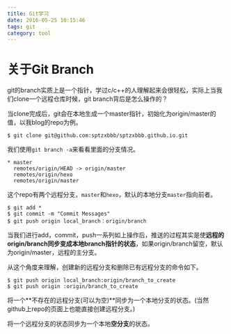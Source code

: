 ```yaml
---
title: Git学习
date: 2016-05-25 10:15:46
tags: git
category: tool
---
```


 

# 关于Git Branch

git的branch实质上是一个指针，学过c/c++的人理解起来会很轻松，实际上当我们clone一个远程仓库时候，git branch背后是怎么操作的？

<!--more-->

当clone完成后，git会在本地生成一个master指针，初始化为origin/master的值，以我blog的repo为例。

```
$ git clone git@github.com:sptzxbbb/sptzxbbb.github.io.git
```

我们使用`git branch -a`来看看里面的分支情况。

```
* master
  remotes/origin/HEAD -> origin/master
  remotes/origin/hexo
  remotes/origin/master
```

这个repo有两个远程分支，`master`和`hexo`，默认的本地分支`master`指向前者。



```
$ git add *
$ git commit -m "Commit Messages"
$ git push origin local_branch：origin/branch
```

当我们进行add，commit，push一系列如上操作后，推送的过程其实是使**远程的origin/branch同步变成本地branch指针的状态**，如果origin/branch留空，默认为origin/master，远程的主分支。

从这个角度来理解，创建新的远程分支和删除已有远程分支的命令如下。

```
$ git push origin local_branch:origin/branch_to_create
$ git push origin :origin/branch_to_create
```

将一个**不存在的远程分支(可以为空)**同步为一个本地分支的状态。(当然github上repo的页面上也能直接创建远程分支。)

将一个远程分支的状态同步为一个本地**空分支**的状态。

